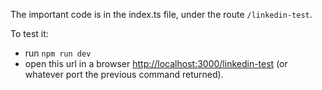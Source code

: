 The important code is in the index.ts file, under the route `/linkedin-test`.

To test it:
- run `npm run dev`
- open this url in a browser [http://localhost:3000/linkedin-test](http://localhost:3000/linkedin-test) (or whatever port the previous command returned).